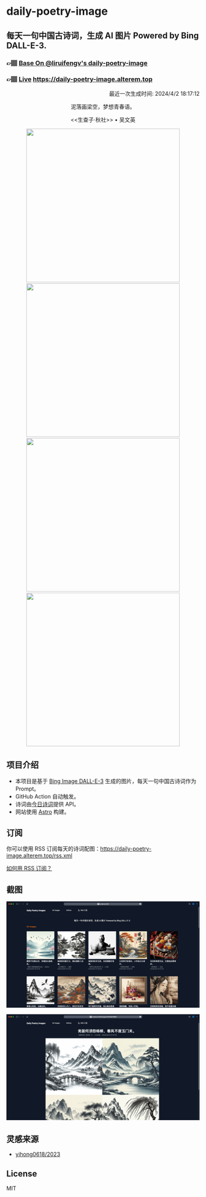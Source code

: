 
# daily-poetry-image

## 每天一句中国古诗词，生成 AI 图片 Powered by Bing DALL-E-3.

### 👉🏽 [Base On @liruifengv's daily-poetry-image](https://github.com/liruifengv/daily-poetry-image)

### 👉🏽 [Live](https://daily-poetry-image.alterem.top/) https://daily-poetry-image.alterem.top

<p align="right">
  最近一次生成时间: 2024/4/2 18:17:12
</p>
<p align="center">
泥落画梁空，梦想青春语。
</p>
<p align="center">
<<生查子·秋社>> • 吴文英
</p>
<p align="center">
<img src="https://tse4.mm.bing.net/th/id/OIG1.bcp_pLgcOKpwLEZyJ9XQ" height="400" width="400" />
<img src="https://tse3.mm.bing.net/th/id/OIG1..r4afXSy1KbxDLXi8Mp_" height="400" width="400" />
<img src="https://tse4.mm.bing.net/th/id/OIG1.vtqo.MQjZGiCSGb_duEw" height="400" width="400" />
<img src="https://tse3.mm.bing.net/th/id/OIG1.Og92IsymrqqlxSm.yMVE" height="400" width="400" />
</p>

## 项目介绍

-   本项目是基于 [Bing Image DALL-E-3](https://www.bing.com/images/create) 生成的图片，每天一句中国古诗词作为 Prompt。
-   GitHub Action 自动触发。
-   诗词由[今日诗词](https://www.jinrishici.com/)提供 API。
-   网站使用 [Astro](https://astro.build) 构建。

## 订阅

你可以使用 RSS 订阅每天的诗词配图：https://daily-poetry-image.alterem.top/rss.xml

[如何用 RSS 订阅？](https://zhuanlan.zhihu.com/p/55026716)

## 截图

![图片列表](./screenshots/Snipaste_2023-12-28_21-00-26.png)

![图片详情](./screenshots/Snipaste_2023-12-28_21-00-53.png)

## 灵感来源

-   [yihong0618/2023](https://github.com/yihong0618/2023)

## License

MIT
